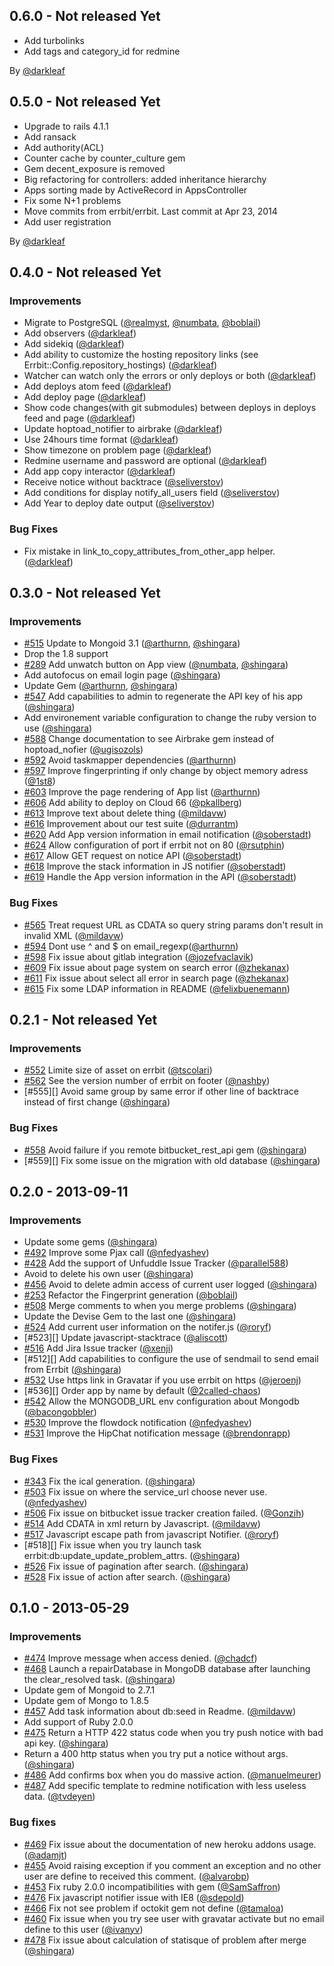 ## 0.6.0 - Not released Yet

- Add turbolinks
- Add tags and category_id for redmine

By [@darkleaf](https://github.com/darkleaf)

## 0.5.0 - Not released Yet

- Upgrade to rails 4.1.1
- Add ransack
- Add authority(ACL)
- Counter cache by counter_culture gem
- Gem decent_exposure is removed
- Big refactoring for controllers: added inheritance hierarchy
- Apps sorting made by ActiveRecord in AppsController
- Fix some N+1 problems
- Move commits from errbit/errbit. Last commit at Apr 23, 2014
- Add user registration

By [@darkleaf](https://github.com/darkleaf)

## 0.4.0 - Not released Yet

### Improvements

- Migrate to PostgreSQL ([@realmyst][], [@numbata][], [@boblail][])
- Add observers ([@darkleaf][])
- Add sidekiq ([@darkleaf][])
- Add ability to customize the hosting repository links (see Errbit::Config.repository_hostings) ([@darkleaf][])
- Watcher can watch only the errors or only deploys or both ([@darkleaf][])
- Add deploys atom feed ([@darkleaf][])
- Add deploy page ([@darkleaf][])
- Show code changes(with git submodules) between deploys in deploys feed and page ([@darkleaf][])
- Update hoptoad_notifier to airbrake ([@darkleaf][])
- Use 24hours time format ([@darkleaf][])
- Show timezone on problem page ([@darkleaf][])
- Redmine username and password are optional ([@darkleaf][])
- Add app copy interactor ([@darkleaf][])
- Receive notice without backtrace ([@seliverstov][])
- Add conditions for display notify_all_users field ([@seliverstov][])
- Add Year to deploy date output ([@seliverstov][])

### Bug Fixes

- Fix mistake in link_to_copy_attributes_from_other_app helper. ([@darkleaf][])

[@realmyst]: https://github.com/realmyst
[@numbata]: https://github.com/numbata
[@boblail]: https://github.com/boblail
[@darkleaf]: https://github.com/darkleaf
[@seliverstov]: https://github.com/seliverstov

## 0.3.0 - Not released Yet

### Improvements

- [#515][] Update to Mongoid 3.1 ([@arthurnn][], [@shingara][])
- Drop the 1.8 support
- [#289][] Add unwatch button on App view ([@numbata][], [@shingara][])
- Add autofocus on email login page ([@shingara][])
- Update Gem ([@arthurnn][], [@shingara][])
- [#547][] Add capabilities to admin to regenerate the API key of his
  app ([@shingara][])
- Add environement variable configuration to change the ruby version to
  use ([@shingara][])
- [#588][] Change documentation to see Airbrake gem instead of
  hoptoad_nofier ([@ugisozols][])
- [#592][] Avoid taskmapper dependencies ([@arthurnn][])
- [#597][] Improve fingerprinting if only change by object memory adress
  ([@1st8][])
- [#603][] Improve the page rendering of App list ([@arthurnn][])
- [#606][] Add ability to deploy on Cloud 66 ([@pkallberg][])
- [#613][] Improve text about delete thing ([@mildavw][])
- [#616][] Improvement about our test suite ([@durrantm][])
- [#620][] Add App version information in email notification
  ([@soberstadt][])
- [#624][] Allow configuration of port if errbit not on 80
  ([@rsutphin][])
- [#617][] Allow GET request on notice API ([@soberstadt][])
- [#618][] Improve the stack information in JS notifier ([@soberstadt][])
- [#619][] Handle the App version information in the API ([@soberstadt][])

### Bug Fixes

- [#565][] Treat request URL as CDATA so query string params don't
  result in invalid XML ([@mildavw][])
- [#594][] Dont use ^ and $ on email_regexp([@arthurnn][])
- [#598][] Fix issue about gitlab integration ([@jozefvaclavik][])
- [#609][] Fix issue about page system on search error ([@zhekanax][])
- [#611][] Fix issue about select all error in search page ([@zhekanax][])
- [#615][] Fix some LDAP information in README ([@felixbuenemann][])


[@arthurnn]: https://github.com/arthurnn
[@mildavw]: https://github.com/mildavw
[@numbata]: https://github.com/numbata
[@shingara]: https://github.com/shingara
[@ugisozols]: https://github.com/ugisozols
[@1st8]: https://github.com/1st8
[@jozefvaclavik]: https://github.com/jozefvaclavik
[@zhekanax]: https://github.com/zhekanax
[@pkallberg]: https://github.com/pkallberg
[@durrantm]: https://github.com/durrantm
[@felixbuenemann]: https://github.com/felixbuenemann
[@soberstadt]: https://github.com/soberstadt
[@rsutphin]: https://github.com/rsutphin

[#289]: https://github.com/errbit/errbit/issues/289
[#515]: https://github.com/errbit/errbit/issues/515
[#547]: https://github.com/errbit/errbit/issues/547
[#565]: https://github.com/errbit/errbit/issues/565
[#588]: https://github.com/errbit/errbit/issues/588
[#592]: https://github.com/errbit/errbit/pull/592
[#594]: https://github.com/errbit/errbit/pull/594
[#597]: https://github.com/errbit/errbit/pull/597
[#598]: https://github.com/errbit/errbit/pull/598
[#603]: https://github.com/errbit/errbit/pull/603
[#606]: https://github.com/errbit/errbit/pull/606
[#609]: https://github.com/errbit/errbit/pull/609
[#611]: https://github.com/errbit/errbit/pull/611
[#613]: https://github.com/errbit/errbit/pull/613
[#616]: https://github.com/errbit/errbit/pull/616
[#615]: https://github.com/errbit/errbit/pull/615
[#617]: https://github.com/errbit/errbit/pull/617
[#618]: https://github.com/errbit/errbit/pull/618
[#619]: https://github.com/errbit/errbit/pull/619
[#620]: https://github.com/errbit/errbit/pull/620
[#624]: https://github.com/errbit/errbit/pull/624

## 0.2.1 - Not released Yet

### Improvements

- [#552][] Limite size of asset on errbit ([@tscolari][])
- [#562][] See the version number of errbit on footer ([@nashby][])
- [#555][] Avoid same group by same error if other line of backtrace
  instead of first change ([@shingara][])

### Bug Fixes

- [#558][] Avoid failure if you remote bitbucket_rest_api gem
  ([@shingara][])
- [#559][] Fix some issue on the migration with old database
  ([@shingara][])

[@nashby]: https://github.com/nashby
[@shingara]: https://github.com/shingara
[@tscolari]: https://github.com/tscolari

[#552]: https://github.com/errbit/errbit/issues/552
[#558]: https://github.com/errbit/errbit/issues/558
[#562]: https://github.com/errbit/errbit/issues/562

## 0.2.0 - 2013-09-11

### Improvements

- Update some gems ([@shingara][])
- [#492][] Improve some Pjax call ([@nfedyashev][])
- [#428][] Add the support of Unfuddle Issue Tracker ([@parallel588][])
- Avoid to delete his own user ([@shingara][])
- [#456][] Avoid to delete admin access of current user logged ([@shingara][])
- [#253][] Refactor the Fingerprint generation ([@boblail][])
- [#508][] Merge comments to when you merge problems ([@shingara][])
- Update the Devise Gem to the last one ([@shingara][])
- [#524][] Add current user information on the notifer.js ([@roryf][])
- [#523][] Update javascript-stacktrace ([@aliscott][])
- [#516][] Add Jira Issue tracker ([@xenji][])
- [#512][] Add capabilities to configure the use of sendmail to send
  email from Errbit ([@shingara][])
- [#532][] Use https link in Gravatar if you use errbit on https
  ([@jeroenj][])
- [#536][] Order app by name by default ([@2called-chaos][])
- [#542][] Allow the MONGODB_URL env configuration about Mongodb ([@bacongobbler][])
- [#530][] Improve the flowdock notification ([@nfedyashev][])
- [#531][] Improve the HipChat notification message ([@brendonrapp][])


### Bug Fixes

- [#343][] Fix the ical generation. ([@shingara][])
- [#503][] Fix issue on where the service_url choose never use. ([@nfedyashev][])
- [#506][] Fix issue on bitbucket issue tracker creation failed. ([@Gonzih][])
- [#514][] Add CDATA in xml return by Javascript. ([@mildavw][])
- [#517][] Javascript escape path from javascript Notifier. ([@roryf][])
- [#518][] Fix issue when you try launch task errbit:db:update_update_problem_attrs. ([@shingara][])
- [#526][] Fix issue of pagination after search. ([@shingara][])
- [#528][] Fix issue of action after search. ([@shingara][])

## 0.1.0 - 2013-05-29

### Improvements

- [#474][] Improve message when access denied. ([@chadcf][])
- [#468][] Launch a repairDatabase in MongoDB database after launching
  the clear_resolved task. ([@shingara][])
- Update gem of Mongoid to 2.7.1
- Update gem of Mongo to 1.8.5
- [#457][] Add task information about db:seed in Readme. ([@mildavw][])
- Add support of Ruby 2.0.0
- [#475][] Return a HTTP 422 status code when you try push notice with
  bad api key. ([@shingara][])
- Return a 400 http status when you try put a notice without args.
  ([@shingara][])
- [#486][] Add confirms box when you do massive action. ([@manuelmeurer][])
- [#487][] Add specific template to redmine notification with less useless data. ([@tvdeyen][])

### Bug fixes

- [#469][] Fix issue about the documentation of new heroku addons usage.
  ([@adamjt][])
- [#455][] Avoid raising exception if you comment an exception and no
  other user are define to received this comment. ([@alvarobp][])
- [#453][] Fix ruby 2.0.0 incompatibilities with gem ([@SamSaffron][])
- [#476][] Fix javascript notifier issue with IE8 ([@sdepold][])
- [#466][] Fix not see problem if octokit gem not define ([@tamaloa][])
- [#460][] Fix issue when you try see user with gravatar activate but no
  email define to this user ([@ivanyv][])
- [#478][] Fix issue about calculation of statisque of problem after
  merge ([@shingara][])

<!-- Issue fix -->

[#253]: https://github.com/errbit/errbit/issues/253
[#343]: https://github.com/errbit/errbit/issues/343
[#428]: https://github.com/errbit/errbit/issues/428
[#453]: https://github.com/errbit/errbit/issues/453
[#455]: https://github.com/errbit/errbit/issues/455
[#456]: https://github.com/errbit/errbit/issues/456
[#457]: https://github.com/errbit/errbit/issues/457
[#460]: https://github.com/errbit/errbit/issues/460
[#466]: https://github.com/errbit/errbit/issues/466
[#468]: https://github.com/errbit/errbit/issues/468
[#469]: https://github.com/errbit/errbit/issues/469
[#474]: https://github.com/errbit/errbit/issues/474
[#475]: https://github.com/errbit/errbit/issues/475
[#476]: https://github.com/errbit/errbit/issues/476
[#478]: https://github.com/errbit/errbit/issues/478
[#487]: https://github.com/errbit/errbit/issues/487
[#486]: https://github.com/errbit/errbit/issues/486
[#492]: https://github.com/errbit/errbit/issues/492
[#503]: https://github.com/errbit/errbit/issues/503
[#506]: https://github.com/errbit/errbit/issues/506
[#508]: https://github.com/errbit/errbit/issues/508
[#514]: https://github.com/errbit/errbit/issues/514
[#516]: https://github.com/errbit/errbit/issues/516
[#517]: https://github.com/errbit/errbit/issues/517
[#524]: https://github.com/errbit/errbit/issues/524
[#526]: https://github.com/errbit/errbit/issues/526
[#528]: https://github.com/errbit/errbit/issues/528
[#530]: https://github.com/errbit/errbit/issues/530
[#531]: https://github.com/errbit/errbit/issues/531
[#532]: https://github.com/errbit/errbit/issues/532
[#542]: https://github.com/errbit/errbit/issues/542

<!-- Contributor on Errbit Thanks to all of them -->

[@2called-chaos]: https://github.com/2called-chaos
[@Gonzih]: https://github.com/Gonzih
[@SamSaffron]: https://github.com/SamSaffron
[@adamjt]: https://github.com/adamjt
[@aliscott]: http://github.com/aliscott
[@alvarobp]: https://github.com/alvarobp
[@arthurnn]: https://github.com/arthurnn
[@bacongobbler]: https://github.com/bacongobbler
[@boblail]: https://github.com/boblail
[@brendonrapp]: https://github.com/brendonrapp
[@chadcf]: https://github.com/chadcf
[@ivanyv]: https://github.com/ivanyv
[@jeroenj]: https://github.com/jeroenj
[@manuelmeurer]: https://github.com/manuelmeurer
[@mildavw]: https://github.com/mildavw
[@mildavw]: https://github.com/mildavw
[@nfedyashev]: https://github.com/nfedyashev
[@parallel588]: https://github.com/parallel588
[@roryf]: https://github.com/roryf
[@sdepold]: https://github.com/sdepold
[@shingara]: https://github.com/shingara
[@tamaloa]: https://github.com/tamaloa
[@tvdeyen]: https://github.com/tvdeyen
[@williamn]: https://github.com/williamn
[@xenji]: https://github.com/xenji
